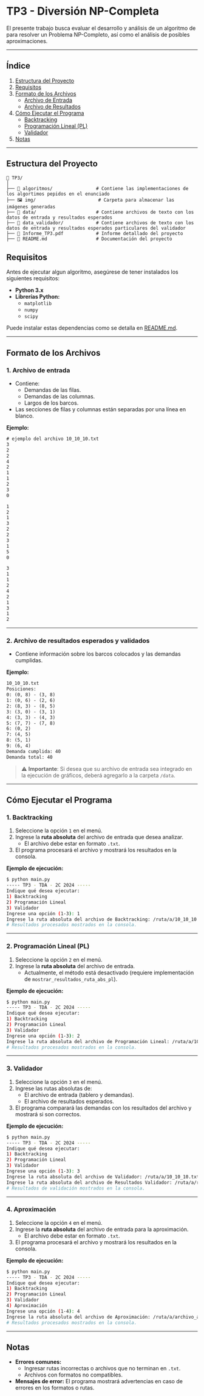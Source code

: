 # TP3 - Diversión NP-Completa

El presente trabajo busca evaluar el desarrollo y análisis de un algoritmo de  para resolver un Problema NP-Completo, así como el análisis de posibles aproximaciones.

---

## **Índice**
1. [Estructura del Proyecto](#estructura-del-proyecto)  
2. [Requisitos](#requisitos)  
3. [Formato de los Archivos](#formato-de-los-archivos)  
   - [Archivo de Entrada](#1-archivo-de-entrada)  
   - [Archivo de Resultados](#2-archivo-de-resultados-esperados-y-validados)  
4. [Cómo Ejecutar el Programa](#cómo-ejecutar-el-programa)  
   - [Backtracking](#1-backtracking)  
   - [Programación Lineal (PL)](#2-programación-lineal-pl)  
   - [Validador](#3-validador)  
5. [Notas](#notas)  

---

## **Estructura del Proyecto**

```
📁 TP3/
│
├── 📂 algoritmos/                # Contiene las implementaciones de los algortimos pepidos en el enunciado
├── 🖼️ img/                       # Carpeta para almacenar las imágenes generadas
├── 📂 data/                      # Contiene archivos de texto con los datos de entrada y resultados esperados
├── 📂 data_validador/            # Contiene archivos de texto con los datos de entrada y resultados esperados particulares del validador
├── 📄 Informe_TP3.pdf            # Informe detallado del proyecto
├── 📑 README.md                  # Documentación del proyecto
```

## Requisitos

Antes de ejecutar algun algoritmo, asegúrese de tener instalados los siguientes requisitos:

- **Python 3.x**
- **Librerías Python:**
  - `matplotlib`
  - `numpy`
  - `scipy`

Puede instalar estas dependencias como se detalla en [README.md](../README.md).

-----------------

## **Formato de los Archivos**

### 1. **Archivo de entrada**
- Contiene:
  - Demandas de las filas.
  - Demandas de las columnas.
  - Largos de los barcos.
- Las secciones de filas y columnas están separadas por una línea en blanco.

**Ejemplo:**
```txt
# ejemplo del archivo 10_10_10.txt
3
2
2
4
2
1
1
2
3
0

1
2
1
3
2
2
3
1
5
0

3
1
1
2
4
2
1
3
1
2
```

---

### 2. **Archivo de resultados esperados y validados**
- Contiene información sobre los barcos colocados y las demandas cumplidas.
  
**Ejemplo:**
```txt
10_10_10.txt
Posiciones:
0: (0, 8) - (3, 8)
1: (0, 6) - (2, 6)
2: (8, 3) - (8, 5)
3: (3, 0) - (3, 1)
4: (3, 3) - (4, 3)
5: (7, 7) - (7, 8)
6: (0, 2)
7: (4, 5)
8: (5, 1)
9: (6, 4)
Demanda cumplida: 40
Demanda total: 40
```

> ⚠️ **Importante**: Si desea que su archivo de entrada sea integrado en la ejecución de gráficos, deberá agregarlo a la carpeta `/data`. 

---

## **Cómo Ejecutar el Programa**

### 1. **Backtracking**
1. Seleccione la opción `1` en el menú.
2. Ingrese la **ruta absoluta** del archivo de entrada que desea analizar. 
   - El archivo debe estar en formato `.txt`.
3. El programa procesará el archivo y mostrará los resultados en la consola.

**Ejemplo de ejecución:**
```bash
$ python main.py
----- TP3 - TDA - 2C 2024 -----
Indique qué desea ejecutar:
1) Backtracking
2) Programación Lineal
3) Validador
Ingrese una opción (1-3): 1
Ingrese la ruta absoluta del archivo de Backtracking: /ruta/a/10_10_10.txt
# Resultados procesados mostrados en la consola.
```

---

### 2. **Programación Lineal (PL)**
1. Seleccione la opción `2` en el menú.
2. Ingrese la **ruta absoluta** del archivo de entrada.
   - Actualmente, el método está desactivado (requiere implementación de `mostrar_resultados_ruta_abs_pl`).

**Ejemplo de ejecución:**
```bash
$ python main.py
----- TP3 - TDA - 2C 2024 -----
Indique qué desea ejecutar:
1) Backtracking
2) Programación Lineal
3) Validador
Ingrese una opción (1-3): 2
Ingrese la ruta absoluta del archivo de Programación Lineal: /ruta/a/10_10_10.txt
# Resultados procesados mostrados en la consola.
```

---

### 3. **Validador**
1. Seleccione la opción `3` en el menú.
2. Ingrese las rutas absolutas de:
   - El archivo de entrada (tablero y demandas).
   - El archivo de resultados esperados.
3. El programa comparará las demandas con los resultados del archivo y mostrará si son correctos.

**Ejemplo de ejecución:**
```bash
$ python main.py
----- TP3 - TDA - 2C 2024 -----
Indique qué desea ejecutar:
1) Backtracking
2) Programación Lineal
3) Validador
Ingrese una opción (1-3): 3
Ingrese la ruta absoluta del archivo de Validador: /ruta/a/10_10_10.txt
Ingrese la ruta absoluta del archivo de Resultados Validador: /ruta/a/resultados_10_10_10.txt
# Resultados de validación mostrados en la consola.
```

---

### 4. **Aproximación**
1. Seleccione la opción `4` en el menú.
2. Ingrese la **ruta absoluta** del archivo de entrada para la aproximación.
   - El archivo debe estar en formato `.txt`.
3. El programa procesará el archivo y mostrará los resultados en la consola.

**Ejemplo de ejecución:**
```bash
$ python main.py
----- TP3 - TDA - 2C 2024 -----
Indique qué desea ejecutar:
1) Backtracking
2) Programación Lineal
3) Validador
4) Aproximación
Ingrese una opción (1-4): 4
Ingrese la ruta absoluta del archivo de Aproximación: /ruta/a/archivo_aprox.txt
# Resultados procesados mostrados en la consola.
```

--- 

## **Notas**
- **Errores comunes:**
  - Ingresar rutas incorrectas o archivos que no terminan en `.txt`.
  - Archivos con formatos no compatibles.
- **Mensajes de error:** El programa mostrará advertencias en caso de errores en los formatos o rutas.

